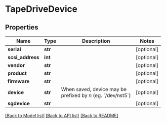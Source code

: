 # TapeDriveDevice

## Properties
Name | Type | Description | Notes
------------ | ------------- | ------------- | -------------
**serial** | **str** |  | [optional] 
**scsi_address** | **int** |  | [optional] 
**vendor** | **str** |  | [optional] 
**product** | **str** |  | [optional] 
**firmware** | **str** |  | [optional] 
**device** | **str** | When saved, device may be prefixed by *n* (eg. &#x60;/dev/nst5&#x60;) | [optional] 
**sgdevice** | **str** |  | [optional] 

[[Back to Model list]](../README.md#documentation-for-models) [[Back to API list]](../README.md#documentation-for-api-endpoints) [[Back to README]](../README.md)


